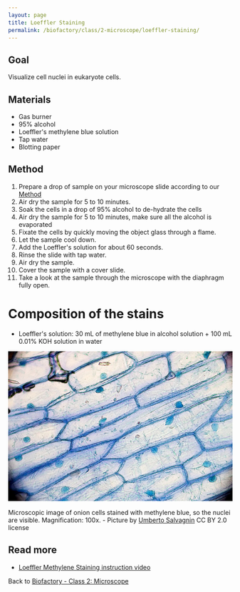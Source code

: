 ```yaml
---
layout: page
title: Loeffler Staining
permalink: /biofactory/class/2-microscope/loeffler-staining/
---
```


## Goal

Visualize cell nuclei in eukaryote cells.

## Materials

* Gas burner
* 95% alcohol
* Loeffler's methylene blue solution
* Tap water
* Blotting paper

## Method

1. Prepare a drop of sample on your microscope slide according to our [Method](/biofactory/class/2-microscope/preparing-slides/)
2. Air dry the sample for 5 to 10 minutes.
3. Soak the cells in a drop of 95% alcohol to de-hydrate the cells
4. Air dry the sample for 5 to 10 minutes, make sure all the alcohol is evaporated
5. Fixate the cells by quickly moving the object glass through a flame.
6. Let the sample cool down.
7. Add the Loeffler's solution for about 60 seconds.
8. Rinse the slide with tap water.
9. Air dry the sample.
10. Cover the sample with a cover slide.
11. Take a look at the sample through the microscope with the diaphragm fully open.

# Composition of the stains

* Loeffler's solution: 30 mL of methylene blue in alcohol solution + 100 mL 0.01% KOH solution in water

![Gram Stain](/biofactory/class/2/loeffler-methylene-blue-stain.jpg)

Microscopic image of onion cells stained with methylene blue, so the nuclei are visible. Magnification: 100x. - Picture by [
Umberto Salvagnin](https://www.flickr.com/photos/kaibara/3839720754/) CC BY 2.0 license 

## Read more

* [Loeffler Methylene Staining instruction video](https://www.youtube.com/watch?v=vGjvSeJfhDs)

Back to [Biofactory - Class 2: Microscope](/biofactory/class/2-microscope/)
